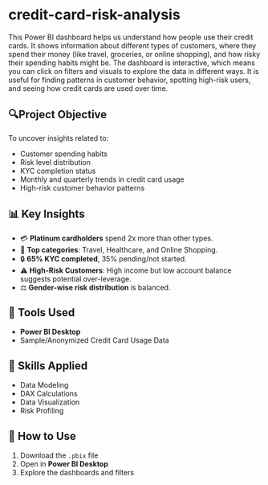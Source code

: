 # credit-card-risk-analysis
This Power BI dashboard helps us understand how people use their credit cards. It shows information about different types of customers, where they spend their money (like travel, groceries, or online shopping), and how risky their spending habits might be. The dashboard is interactive, which means you can click on filters and visuals to explore the data in different ways. It is useful for finding patterns in customer behavior, spotting high-risk users, and seeing how credit cards are used over time.
## 🔍Project Objective
To uncover insights related to:
- Customer spending habits
- Risk level distribution
- KYC completion status
- Monthly and quarterly trends in credit card usage
- High-risk customer behavior patterns

## 📊 Key Insights
- 💳 **Platinum cardholders** spend 2x more than other types.
- 🛫 **Top categories**: Travel, Healthcare, and Online Shopping.
- 🔒 **65% KYC completed**, 35% pending/not started.
- ⚠️ **High-Risk Customers**: High income but low account balance suggests potential over-leverage.
- ⚖️ **Gender-wise risk distribution** is balanced.

## 📌 Tools Used
- **Power BI Desktop**
- Sample/Anonymized Credit Card Usage Data

## 🧠 Skills Applied
- Data Modeling
- DAX Calculations
- Data Visualization
- Risk Profiling

## 🧰 How to Use
1. Download the `.pbix` file
2. Open in **Power BI Desktop**
3. Explore the dashboards and filters

